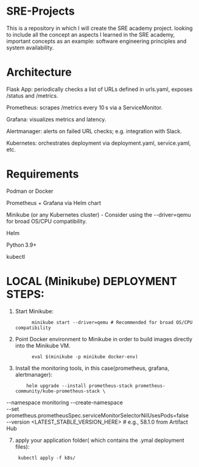 # SRE-Projects
This is a repository in which I will create the SRE academy project. looking to include all the concept an aspects I learned in the SRE academy, important concepts as an example: software engineering principles and system availability.






# Architecture
Flask App: periodically checks a list of URLs defined in urls.yaml, exposes /status and /metrics.

Prometheus: scrapes /metrics every 10 s via a ServiceMonitor.

Grafana: visualizes metrics and latency.

Alertmanager: alerts on failed URL checks; e.g. integration with Slack.

Kubernetes: orchestrates deployment via deployment.yaml, service.yaml, etc.







# Requirements
Podman or Docker

Prometheus + Grafana via Helm chart

Minikube (or any Kubernetes cluster) - Consider using the --driver=qemu for broad OS/CPU compatibility.

Helm

Python 3.9+

kubectl




# LOCAL (Minikube) DEPLOYMENT STEPS:

1. Start Minikube:
   
             minikube start --driver=qemu # Recommended for broad OS/CPU compatibility

3. Point Docker environment to Minikube in order to build images directly into the Minikube VM.
   
             eval $(minikube -p minikube docker-env)

5. Install the monitoring tools, in this case(prometheus, grafana, alertmanager):
   
           helm upgrade --install prometheus-stack prometheus-community/kube-prometheus-stack \
  --namespace monitoring --create-namespace \
  --set prometheus.prometheusSpec.serviceMonitorSelectorNilUsesPods=false \
  --version <LATEST_STABLE_VERSION_HERE> # e.g., 58.1.0 from Artifact Hub

7. apply your application folder( which contains the .ymal deployment files):
   
        kubectl apply -f k8s/
    
